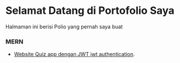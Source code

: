 # Selamat Datang di Portofolio Saya
Halmaman ini berisi Polio yang pernah saya buat

### MERN
- [Website Quiz app dengan JWT jwt authentication](https://github.com/wijamad/quizapp-mern-jwt).
